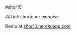 #shor10

##Link shortener exercise

Demo at <a href="http://shor10.herokuapp.com" target="_blank">shor10.herokuapp.com</a>

